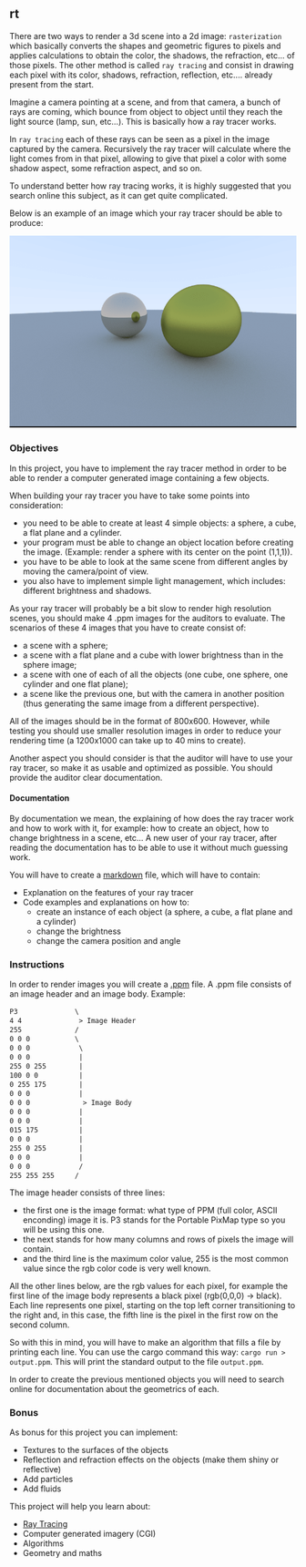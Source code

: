 ## rt

There are two ways to render a 3d scene into a 2d image: `rasterization` which basically converts the shapes and geometric figures to pixels and applies calculations to obtain the color, the shadows, the refraction, etc... of those pixels. The other method is called `ray tracing` and consist in drawing each pixel with its color, shadows, refraction, reflection, etc.... already present from the start.

Imagine a camera pointing at a scene, and from that camera, a bunch of rays are coming, which bounce from object to object until they reach the light source (lamp, sun, etc...). This is basically how a ray tracer works.

In `ray tracing` each of these rays can be seen as a pixel in the image captured by the camera. Recursively the ray tracer will calculate where the light comes from in that pixel, allowing to give that pixel a color with some shadow aspect, some refraction aspect, and so on.

To understand better how ray tracing works, it is highly suggested that you search online this subject, as it can get quite complicated.

Below is an example of an image which your ray tracer should be able to produce:

![image.png](raytrace.png)

### Objectives

In this project, you have to implement the ray tracer method in order to be able to render a computer generated image containing a few objects.

When building your ray tracer you have to take some points into consideration:

- you need to be able to create at least 4 simple objects: a sphere, a cube, a flat plane and a cylinder.
- your program must be able to change an object location before creating the image. (Example: render a sphere with its center on the point (1,1,1)).
- you have to be able to look at the same scene from different angles by moving the camera/point of view.
- you also have to implement simple light management, which includes: different brightness and shadows.

As your ray tracer will probably be a bit slow to render high resolution scenes, you should make 4 .ppm images for the auditors to evaluate. The scenarios of these 4 images that you have to create consist of:

- a scene with a sphere;
- a scene with a flat plane and a cube with lower brightness than in the sphere image;
- a scene with one of each of all the objects (one cube, one sphere, one cylinder and one flat plane);
- a scene like the previous one, but with the camera in another position (thus generating the same image from a different perspective).

All of the images should be in the format of 800x600. However, while testing you should use smaller resolution images in order to reduce your rendering time (a 1200x1000 can take up to 40 mins to create).

Another aspect you should consider is that the auditor will have to use your ray tracer, so make it as usable and optimized as possible. You should provide the auditor clear documentation.

#### Documentation

By documentation we mean, the explaining of how does the ray tracer work and how to work with it, for example: how to create an object, how to change brightness in a scene, etc... A new user of your ray tracer, after reading the documentation has to be able to use it without much guessing work.

You will have to create a [markdown](https://www.markdownguide.org/getting-started/) file, which will have to contain:

- Explanation on the features of your ray tracer
- Code examples and explanations on how to:
  - create an instance of each object (a sphere, a cube, a flat plane and a cylinder)
  - change the brightness
  - change the camera position and angle

### Instructions

In order to render images you will create a [.ppm](https://www.cs.swarthmore.edu/~soni/cs35/f13/Labs/extras/01/ppm_info.html) file. A .ppm file consists of an image header and an image body. Example:

```
P3              \
4 4              > Image Header
255             /
0 0 0           \
0 0 0            \
0 0 0            |
255 0 255        |
100 0 0          |
0 255 175        |
0 0 0            |
0 0 0             > Image Body
0 0 0            |
0 0 0            |
015 175          |
0 0 0            |
255 0 255        |
0 0 0            |
0 0 0            /
255 255 255     /
```

The image header consists of three lines:

- the first one is the image format: what type of PPM (full color, ASCII enconding) image it is. P3 stands for the Portable PixMap type so you will be using this one.
- the next stands for how many columns and rows of pixels the image will contain.
- and the third line is the maximum color value, 255 is the most common value since the rgb color code is very well known.

All the other lines below, are the rgb values for each pixel, for example the first line of the image body represents a black pixel (rgb(0,0,0) -> black). Each line represents one pixel, starting on the top left corner transitioning to the right and, in this case, the fifth line is the pixel in the first row on the second column.

So with this in mind, you will have to make an algorithm that fills a file by printing each line. You can use the cargo command this way: `cargo run > output.ppm`. This will print the standard output to the file `output.ppm`.

In order to create the previous mentioned objects you will need to search online for documentation about the geometrics of each.

### Bonus

As bonus for this project you can implement:

- Textures to the surfaces of the objects
- Reflection and refraction effects on the objects (make them shiny or reflective)
- Add particles
- Add fluids

This project will help you learn about:

- [Ray Tracing](<https://en.wikipedia.org/wiki/Ray_tracing_(graphics)>)
- Computer generated imagery (CGI)
- Algorithms
- Geometry and maths
